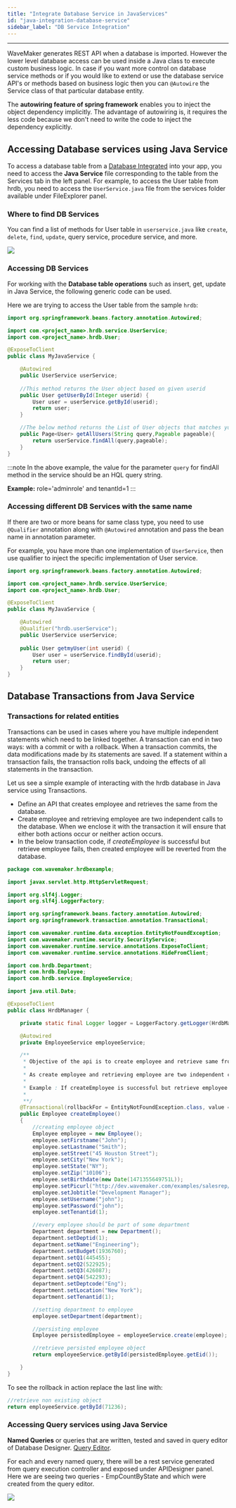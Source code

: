```yaml
---
title: "Integrate Database Service in JavaServices"
id: "java-integration-database-service"
sidebar_label: "DB Service Integration"
---
```

---

WaveMaker generates REST API when a database is imported. However the lower level database access can be used inside a Java class to execute custom business logic. In case if you want more control on database service methods or if you would like to extend or use the database service API's or methods based on business logic then you can `@Autowire` the Service class of that particular database entity. 

The **autowiring feature of spring framework** enables you to inject the object dependency implicitly. The advantage of autowiring is, it requires the less code because we don't need to write the code to inject the dependency explicitly. 

## Accessing Database services using Java Service

To access a database table from a [Database Integrated](/learn/app-development/services/database-services/working-with-databases/) into your app, you need to access the **Java Service** file corresponding to the table from the Services tab in the left panel. For example, to access the User table from hrdb, you need to access the `UserService.java` file from the services folder available under FileExplorer panel.


### Where to find DB Services

You can find a list of methods for User table in `userservice.java` like `create`, `delete`, `find`, `update`, query service, procedure service, and more.

[![](/learn/assets/dbservices.png)](/learn/assets/dbservices.png)

### Accessing DB Services

For working with the **Database table operations** such as insert, get, update in Java Service, the following generic code can be used. 

Here we are trying to access the User table from the sample `hrdb`:

```Java
import org.springframework.beans.factory.annotation.Autowired;

import com.<project_name>.hrdb.service.UserService;
import com.<project_name>.hrdb.User;

@ExposeToClient
public class MyJavaService {

    @Autowired
    public UserService userService;
    
    //This method returns the User object based on given userid
    public User getUserById(Integer userid) {
        User user = userService.getById(userid);
        return user;
    }

    //The below method returns the List of User objects that matches your query String
    public Page<User> getAllUsers(String query,Pageable pageable){
        return userService.findAll(query,pageable);
    }
}
```

:::note
In the above example, the value for the parameter `query` for findAll method in the service should be an HQL query string.

**Example:** role='adminrole' and tenantId=1
:::

### Accessing different DB Services with the same name

If there are two or more beans for same class type, you need to use `@Qualifier` annotation along with `@Autowired` annotation and pass the bean name in annotation parameter. 

For example, you have more than one implementation of `UserService`, then use qualifier to inject the specific implementation of User service.

```Java
import org.springframework.beans.factory.annotation.Autowired;

import com.<project_name>.hrdb.service.UserService;
import com.<project_name>.hrdb.User;

@ExposeToClient
public class MyJavaService {

    @Autowired
    @Qualifier("hrdb.userService");
    public UserService userService;
    
    public User getmyUser(int userid) {
        User user = userService.findById(userid);
        return user;
    }
}
```
## Database Transactions from Java Service

### Transactions for related entities

Transactions can be used in cases where you have multiple independent statements which need to be linked together. A transaction can end in two ways: with a commit or with a rollback. When a transaction commits, the data modifications made by its statements are saved. If a statement within a transaction fails, the transaction rolls back, undoing the effects of all statements in the transaction.

Let us see a simple example of interacting with the hrdb database in Java service using Transactions.

- Define an API that creates employee and retrieves the same from the database.
- Create employee and retrieving employee are two independent calls to the database. When we enclose it with the transaction it will ensure that either both actions occur or neither action occurs.
- In the below transaction code, if _createEmployee_ is successful but retrieve employee fails, then created employee will be reverted from the database.

```Java
package com.wavemaker.hrdbexample;

import javax.servlet.http.HttpServletRequest;

import org.slf4j.Logger;
import org.slf4j.LoggerFactory;

import org.springframework.beans.factory.annotation.Autowired;
import org.springframework.transaction.annotation.Transactional;

import com.wavemaker.runtime.data.exception.EntityNotFoundException;
import com.wavemaker.runtime.security.SecurityService;
import com.wavemaker.runtime.service.annotations.ExposeToClient;
import com.wavemaker.runtime.service.annotations.HideFromClient;

import com.hrdb.Department;
import com.hrdb.Employee;
import com.hrdb.service.EmployeeService;

import java.util.Date;

@ExposeToClient
public class HrdbManager {

    private static final Logger logger = LoggerFactory.getLogger(HrdbManager.class);

    @Autowired
    private EmployeeService employeeService;

    /**
     * Objective of the api is to create employee and retrieve same from database.
     * 
     * As create employee and retrieving employee are two independent calls to database.If we enclose it with transaction which will ensure that either both actions occur or neither action occurs.
     * 
     * Example : If createEmployee is successful but retrieve employee fails, then created employee will be reverted from database.
     * 
     **/
    @Transactional(rollbackFor = EntityNotFoundException.class, value = "hrdbTransactionManager")
    public Employee createEmployee()
    {
        //creating employee object
        Employee employee = new Employee();
        employee.setFirstname("John");
        employee.setLastname("Smith");
        employee.setStreet("45 Houston Street");
        employee.setCity("New York");
        employee.setState("NY");
        employee.setZip("10106");
        employee.setBirthdate(new Date(1471355649751L));
        employee.setPicurl("http://dev.wavemaker.com/examples/salesrep/john-kim.png");
        employee.setJobtitle("Development Manager");
        employee.setUsername("john");
        employee.setPassword("john");
        employee.setTenantid(1);

        //every employee should be part of some department
        Department department = new Department();
        department.setDeptid(1);
        department.setName("Engineering");
        department.setBudget(1936760);
        department.setQ1(445455);
        department.setQ2(522925);
        department.setQ3(426087);
        department.setQ4(542293);
        department.setDeptcode("Eng");
        department.setLocation("New York");
        department.setTenantid(1);

        //setting department to employee
        employee.setDepartment(department);

        //persisting employee
        Employee persistedEmployee = employeeService.create(employee);

        //retrieve persisted employee object
        return employeeService.getById(persistedEmployee.getEid());

    }
}
```

To see the rollback in action replace the last line with:

```Java
//retrieve non existing object
return employeeService.getById(71236);
```

### Accessing Query services using Java Service

**Named Queries** or queries that are written, tested and saved in query editor of Database Designer. [Query Editor](/learn/app-development/services/database-services/working-with-queries). 

For each and every named query, there will be a rest service generated from query execution controller and exposed under APIDesigner panel. Here we are seeing two queries - EmpCountByState and  which were created from the query editor. 

[![](/learn/assets/autowired_queries.png)](/learn/assets/autowired_queries.png)
